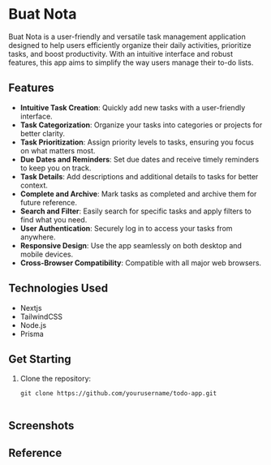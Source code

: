 # Buat Nota
Buat Nota is a user-friendly and versatile task management application designed to help users efficiently organize their daily activities, prioritize tasks, and boost productivity. With an intuitive interface and robust features, this app aims to simplify the way users manage their to-do lists.

## Features

- **Intuitive Task Creation**: Quickly add new tasks with a user-friendly interface.
- **Task Categorization**: Organize your tasks into categories or projects for better clarity.
- **Task Prioritization**: Assign priority levels to tasks, ensuring you focus on what matters most.
- **Due Dates and Reminders**: Set due dates and receive timely reminders to keep you on track.
- **Task Details**: Add descriptions and additional details to tasks for better context.
- **Complete and Archive**: Mark tasks as completed and archive them for future reference.
- **Search and Filter**: Easily search for specific tasks and apply filters to find what you need.
- **User Authentication**: Securely log in to access your tasks from anywhere.
- **Responsive Design**: Use the app seamlessly on both desktop and mobile devices.
- **Cross-Browser Compatibility**: Compatible with all major web browsers.

## Technologies Used
  - Nextjs
  - TailwindCSS
  - Node.js
  - Prisma

## Get Starting

1. Clone the repository:

   ```shell
   git clone https://github.com/yourusername/todo-app.git


## Screenshots



## Reference 





